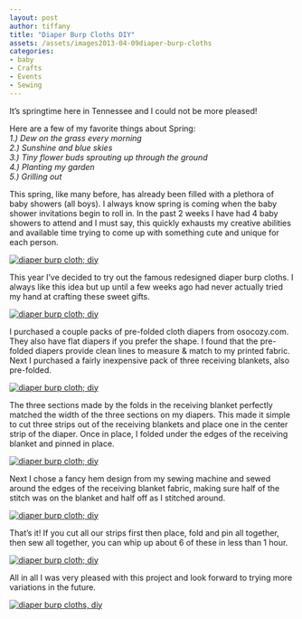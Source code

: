 ```yaml
---
layout: post
author: tiffany
title: "Diaper Burp Cloths DIY"
assets: /assets/images2013-04-09diaper-burp-cloths
categories: 
- baby
- Crafts
- Events
- Sewing
---
```


It’s springtime here in Tennessee and I could not be more pleased!

Here are a few of my favorite things about Spring:  
_1.) Dew on the grass every morning  
2.) Sunshine and blue skies  
3.) Tiny flower buds sprouting up through the ground  
4.) Planting my garden  
5.) Grilling out_

This spring, like many before, has already been filled with a plethora of baby showers (all boys). I always know spring is coming when the baby shower invitations begin to roll in. In the past 2 weeks I have had 4 baby showers to attend and I must say, this quickly exhausts my creative abilities and available time trying to come up with something cute and unique for each person.

[![diaper burp cloth; diy](jekyll_uploads/2013/04/diaperburpcloths-6-575x384.jpg)](http://www.sweetpeonies.com/2013/04/diaper-burp-cloths/diaperburpcloths-6/)

This year I’ve decided to try out the famous redesigned diaper burp cloths. I always like this idea but up until a few weeks ago had never actually tried my hand at crafting these sweet gifts.

[![diaper burp cloth; diy](jekyll_uploads/2013/04/diaperburpcloths-10-575x384.jpg)](http://www.sweetpeonies.com/2013/04/diaper-burp-cloths/diaperburpcloths-10/)

I purchased a couple packs of pre-folded cloth diapers from osocozy.com. They also have flat diapers if you prefer the shape. I found that the pre-folded diapers provide clean lines to measure & match to my printed fabric. Next I purchased a fairly inexpensive pack of three receiving blankets, also pre-folded.

[![diaper burp cloth; diy](jekyll_uploads/2013/04/diaperburpcloths-5-575x384.jpg)](http://www.sweetpeonies.com/2013/04/diaper-burp-cloths/diaperburpcloths-5/)

The three sections made by the folds in the receiving blanket perfectly matched the width of the three sections on my diapers. This made it simple to cut three strips out of the receiving blankets and place one in the center strip of the diaper. Once in place, I folded under the edges of the receiving blanket and pinned in place.

[![diaper burp cloth; diy](jekyll_uploads/2013/04/diaperburpcloths-7-575x384.jpg)](http://www.sweetpeonies.com/2013/04/diaper-burp-cloths/diaperburpcloths-7/)

Next I chose a fancy hem design from my sewing machine and sewed around the edges of the receiving blanket fabric, making sure half of the stitch was on the blanket and half off as I stitched around.

[![diaper burp cloth; diy](jekyll_uploads/2013/04/diaperburpcloths-3-575x381.jpg)](http://www.sweetpeonies.com/2013/04/diaper-burp-cloths/diaperburpcloths-3/)

That’s it! If you cut all our strips first then place, fold and pin all together, then sew all together, you can whip up about 6 of these in less than 1 hour.

[![diaper burp cloth; diy](jekyll_uploads/2013/04/diaperburpcloths-12-575x381.jpg)](http://www.sweetpeonies.com/2013/04/diaper-burp-cloths/diaperburpcloths-12/)

All in all I was very pleased with this project and look forward to trying more variations in the future.

[![diaper burp cloths, diy](jekyll_uploads/2013/04/diaperburpcloths-9-575x381.jpg)](http://www.sweetpeonies.com/2013/04/diaper-burp-cloths/diaperburpcloths-9/)